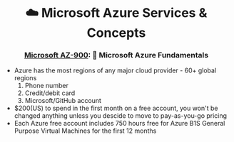 <div align='center'>

# ☁️ Microsoft Azure Services & Concepts




### [Microsoft AZ-900](az-900-index.md): 🧱 Microsoft Azure Fundamentals



</div>



- Azure has the most regions of any major cloud provider - 60+ global regions
  1. Phone number
  2. Credit/debit card
  3. Microsoft/GitHub account
- $200(US) to spend in the first month on a free account, you won't be changed anything unless you descide to move to pay-as-you-go pricing
- Each Azure free account includes 750 hours free for Azure B1S General Purpose Virtual Machines for the first 12 months
